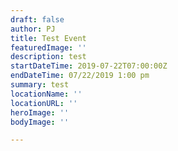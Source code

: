 ```yaml
---
draft: false
author: PJ
title: Test Event
featuredImage: ''
description: test
startDateTime: 2019-07-22T07:00:00Z
endDateTime: 07/22/2019 1:00 pm
summary: test
locationName: ''
locationURL: ''
heroImage: ''
bodyImage: ''

---
```

